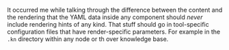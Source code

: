 It occurred me while talking through the difference between the content
and the rendering that the YAML data inside any component should *never*
include rendering hints of any kind. That stuff should go in
tool-specific configuration files that have render-specific parameters.
For example in the `.kn` directory within any node or th over knowledge
base.
